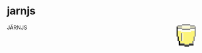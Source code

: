 # jarnjs
JÄRNJS
<img src="https://github.com/jarnjs/jarnjs/blob/master/src/img/logo.png" alt="Järn logo" title="Järn" align="right" height="60" />
